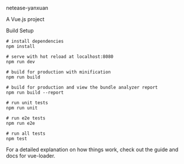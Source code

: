 netease-yanxuan

A Vue.js project

Build Setup

    # install dependencies
    npm install
    
    # serve with hot reload at localhost:8080
    npm run dev
    
    # build for production with minification
    npm run build
    
    # build for production and view the bundle analyzer report
    npm run build --report
    
    # run unit tests
    npm run unit
    
    # run e2e tests
    npm run e2e
    
    # run all tests
    npm test

For a detailed explanation on how things work, check out the guide and docs for vue-loader.
